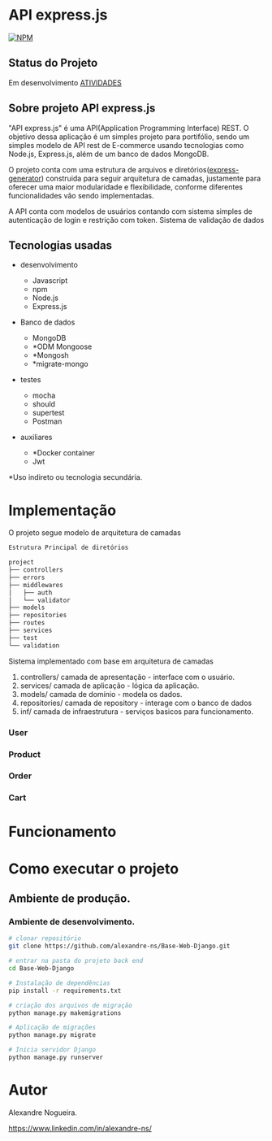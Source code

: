 # API express.js
[![NPM](https://img.shields.io/npm/l/react)](https://github.com/alexandre-ns/API-express/blob/main/LICENSE)

## Status do Projeto

Em desenvolvimento [ATIVIDADES](https://github.com/users/alexandre-ns/projects/1/views/1)

## Sobre projeto API express.js

"API express.js" é uma API(Application Programming Interface) REST. O objetivo dessa aplicação é um simples projeto para portifólio, sendo um simples modelo de API rest de E-commerce usando tecnologias como Node.js, Express.js, além de um banco de dados MongoDB.

 O projeto conta com uma estrutura de arquivos e diretórios([express-generator](https://expressjs.com/en/stargenerator.html)) construida para seguir arquitetura de camadas, justamente para oferecer uma maior modularidade e flexibilidade, conforme diferentes funcionalidades vão sendo implementadas.

A API conta com modelos de usuários contando com sistema simples de autenticação de login e restrição com token.
Sistema de validação de dados

## Tecnologias usadas
- desenvolvimento
    - Javascript
    - npm
    - Node.js
    - Express.js

- Banco de dados
    - MongoDB
    - *ODM Mongoose
    - *Mongosh
    - *migrate-mongo

- testes
    - mocha
    - should 
    - supertest
    - Postman

- auxiliares
    - *Docker container
    - Jwt

*Uso indireto ou tecnologia secundária.

# Implementação

O projeto segue modelo de arquitetura de camadas

 ```bash
Estrutura Principal de diretórios

project
├── controllers
├── errors
├── middlewares
│   ├── auth
│   └── validator
├── models
├── repositories
├── routes
├── services
├── test
└── validation
```

Sistema implementado com base em arquitetura de camadas
1.  controllers/ camada de apresentação - interface com o usuário.
2.  services/ camada de aplicação - lógica da aplicação.
3.  models/ camada de domínio - modela os dados.
4.  repositories/  camada de repository - interage com o banco de dados
5.  inf/ camada de infraestrutura - serviços basicos para funcionamento.


### User
### Product
### Order
### Cart


# Funcionamento


# Como executar o projeto


## Ambiente de produção.


### Ambiente de desenvolvimento.

```bash
# clonar repositório
git clone https://github.com/alexandre-ns/Base-Web-Django.git

# entrar na pasta do projeto back end
cd Base-Web-Django

# Instalação de dependências
pip install -r requirements.txt

# criação dos arquivos de migração
python manage.py makemigrations

# Aplicação de migrações
python manage.py migrate

# Inicia servidor Django
python manage.py runserver
```

# Autor

Alexandre Nogueira.

https://www.linkedin.com/in/alexandre-ns/